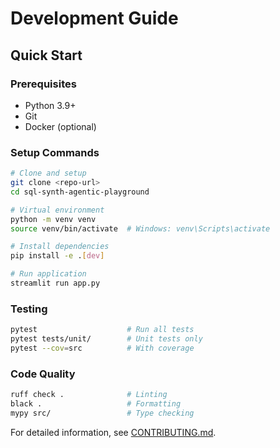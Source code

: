 # Development Guide

## Quick Start

### Prerequisites
- Python 3.9+
- Git
- Docker (optional)

### Setup Commands

```bash
# Clone and setup
git clone <repo-url>
cd sql-synth-agentic-playground

# Virtual environment
python -m venv venv
source venv/bin/activate  # Windows: venv\Scripts\activate

# Install dependencies
pip install -e .[dev]

# Run application
streamlit run app.py
```

### Testing

```bash
pytest                    # Run all tests
pytest tests/unit/        # Unit tests only
pytest --cov=src          # With coverage
```

### Code Quality

```bash
ruff check .              # Linting
black .                   # Formatting
mypy src/                 # Type checking
```

For detailed information, see [CONTRIBUTING.md](../CONTRIBUTING.md).